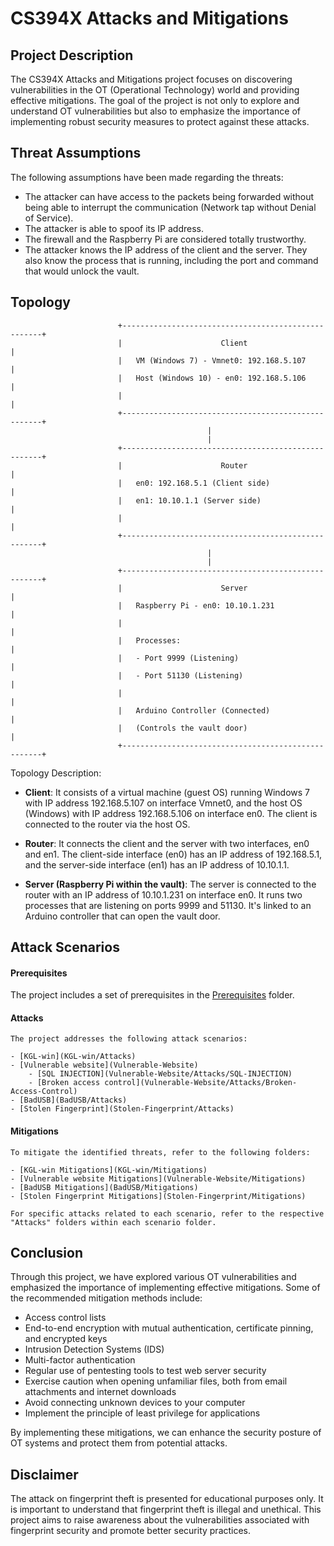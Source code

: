 # CS394X Attacks and Mitigations

## Project Description

The CS394X Attacks and Mitigations project focuses on discovering vulnerabilities in the OT (Operational Technology) world and providing effective mitigations. The goal of the project is not only to explore and understand OT vulnerabilities but also to emphasize the importance of implementing robust security measures to protect against these attacks.

## Threat Assumptions

The following assumptions have been made regarding the threats:

- The attacker can have access to the packets being forwarded without being able to interrupt the communication (Network tap without Denial of Service).
- The attacker is able to spoof its IP address.
- The firewall and the Raspberry Pi are considered totally trustworthy.
- The attacker knows the IP address of the client and the server. They also know the process that is running, including the port and command that would unlock the vault.

## Topology

```
                        +----------------------------------------------------+
                        |                      Client                        |
                        |   VM (Windows 7) - Vmnet0: 192.168.5.107           |
                        |   Host (Windows 10) - en0: 192.168.5.106           |
                        |                                                    |
                        +----------------------------------------------------+
                                            |                              
                                            |                              
                        +----------------------------------------------------+
                        |                      Router                        |
                        |   en0: 192.168.5.1 (Client side)                   |
                        |   en1: 10.10.1.1 (Server side)                     |
                        |                                                    |
                        +----------------------------------------------------+
                                            |                              
                                            |                              
                        +----------------------------------------------------+
                        |                      Server                        |
                        |   Raspberry Pi - en0: 10.10.1.231                  |
                        |                                                    |
                        |   Processes:                                       |
                        |   - Port 9999 (Listening)                          |
                        |   - Port 51130 (Listening)                         |
                        |                                                    |
                        |   Arduino Controller (Connected)                   |
                        |   (Controls the vault door)                        |
                        +----------------------------------------------------+
```


Topology Description:

- **Client**: It consists of a virtual machine (guest OS) running Windows 7 with IP address 192.168.5.107 on interface Vmnet0, and the host OS (Windows) with IP address 192.168.5.106 on interface en0. The client is connected to the router via the host OS.

- **Router**: It connects the client and the server with two interfaces, en0 and en1. The client-side interface (en0) has an IP address of 192.168.5.1, and the server-side interface (en1) has an IP address of 10.10.1.1.

- **Server (Raspberry Pi within the vault)**: The server is connected to the router with an IP address of 10.10.1.231 on interface en0. It runs two processes that are listening on ports 9999 and 51130. It's linked to an Arduino controller that can open the vault door.


## Attack Scenarios

#### Prerequisites

The project includes a set of prerequisites in the [Prerequisites](Prerequisites) folder.

#### Attacks

    The project addresses the following attack scenarios:

    - [KGL-win](KGL-win/Attacks)
    - [Vulnerable website](Vulnerable-Website)
        - [SQL INJECTION](Vulnerable-Website/Attacks/SQL-INJECTION)
        - [Broken access control](Vulnerable-Website/Attacks/Broken-Access-Control)
    - [BadUSB](BadUSB/Attacks)
    - [Stolen Fingerprint](Stolen-Fingerprint/Attacks)

#### Mitigations

    To mitigate the identified threats, refer to the following folders:

    - [KGL-win Mitigations](KGL-win/Mitigations)
    - [Vulnerable website Mitigations](Vulnerable-Website/Mitigations)
    - [BadUSB Mitigations](BadUSB/Mitigations)
    - [Stolen Fingerprint Mitigations](Stolen-Fingerprint/Mitigations)

    For specific attacks related to each scenario, refer to the respective "Attacks" folders within each scenario folder.

## Conclusion

Through this project, we have explored various OT vulnerabilities and emphasized the importance of implementing effective mitigations. Some of the recommended mitigation methods include:

- Access control lists
- End-to-end encryption with mutual authentication, certificate pinning, and encrypted keys
- Intrusion Detection Systems (IDS)
- Multi-factor authentication
- Regular use of pentesting tools to test web server security
- Exercise caution when opening unfamiliar files, both from email attachments and internet downloads
- Avoid connecting unknown devices to your computer
- Implement the principle of least privilege for applications

By implementing these mitigations, we can enhance the security posture of OT systems and protect them from potential attacks.

## Disclaimer

The attack on fingerprint theft is presented for educational purposes only. It is important to understand that fingerprint theft is illegal and unethical. This project aims to raise awareness about the vulnerabilities associated with fingerprint security and promote better security practices.